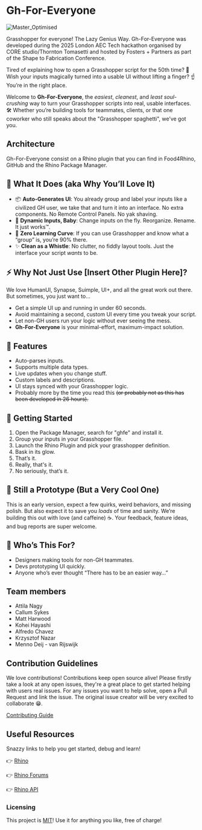 # Gh-For-Everyone

![Master_Optimised](https://github.com/user-attachments/assets/704d1b15-c814-44d9-bfe7-ba257354dff3)

Grasshopper for everyone! The Lazy Genius Way. Gh-For-Everyone was developed during the 2025 London AEC Tech hackathon organised by CORE studio/Thornton Tomasetti and hosted by Fosters + Partners as part of the Shape to Fabrication Conference.

Tired of explaining how to open a Grasshopper script for the 50th time? :cricket:
Wish your inputs magically turned into a usable UI without lifting a finger? :point_up:
You’re in the right place.

Welcome to **Gh-For-Everyone**, the *easiest*, *cleanest*, and *least soul-crushing* way to turn your Grasshopper scripts into real, usable interfaces. :hammer_and_wrench: Whether you’re building tools for teammates, clients, or that one coworker who still speaks about the "Grasshopper spaghetti", we’ve got you.

## Architecture
Gh-For-Everyone consist on a Rhino plugin that you can find in Food4Rhino, GitHub and the Rhino Package Manager.

## :dart: What It Does (aka Why You’ll Love It)
- :package: **Auto-Generates UI**: You already group and label your inputs like a civilized GH user, we take that and turn it into an interface. No extra components. No Remote Control Panels. No yak shaving.
- :arrows_counterclockwise: **Dynamic Inputs, Baby**: Change inputs on the fly. Reorganize. Rename. It just works™.
- :brain: **Zero Learning Curve**: If you can use Grasshopper and know what a “group” is, you’re 90% there.
- :sparkles: **Clean as a Whistle**: No clutter, no fiddly layout tools. Just the interface your script *wants* to be.

## :zap: Why Not Just Use [Insert Other Plugin Here]?
We love HumanUI, Synapse, Suimple, UI+, and all the great work out there. But sometimes, you just want to…

- Get a simple UI up and running in under 60 seconds.
- Avoid maintaining a second, custom UI every time you tweak your script.
- Let non-GH users run your logic without ever seeing the mess.
- **Gh-For-Everyone** is your minimal-effort, maximum-impact solution.

## :wrench: Features
- Auto-parses inputs.
- Supports multiple data types.
- Live updates when you change stuff.
- Custom labels and descriptions.
- UI stays synced with your Grasshopper logic.
- Probably more by the time you read this ~~(or probably not as this has been developed in 26 hours).~~

## :rocket: Getting Started
1. Open the Package Manager, search for "ghfe" and install it.
2. Group your inputs in your Grasshopper file.
3. Launch the Rhino Plugin and pick your grasshopper definition.
4. Bask in its glow.
5. That’s it.
6. Really, that's it.
7. No seriously, that’s it.

## :test_tube: Still a Prototype (But a Very Cool One)
This is an early version, expect a few quirks, weird behaviors, and missing polish. But also expect it to save you *loads* of time and sanity. We’re building this out with love (and caffeine) :coffee:. Your feedback, feature ideas, and bug reports are super welcome.

## :busts_in_silhouette: Who’s This For?
- Designers making tools for non-GH teammates.
- Devs prototyping UI quickly.
- Anyone who’s ever thought “There has to be an easier way…”

## Team members

- Attila Nagy
- Callum Sykes
- Matt Harwood
- Kohei Hayashi
- Alfredo Chavez
- Krzysztof Nazar
- Menno Deij - van Rijswijk

## Contribution Guidelines
We love contributions! Contributions keep open source alive! Please firstly take a look at any open issues, they're a great place to get started helping with users real issues.
For any issues you want to help solve, open a Pull Request and link the issue. The original issue creator will be very excited to collaborate :grin:.

[Contributing Guide](https://github.com/clicketyclackety/ghfe/blob/main/CONTRIBUTING.MD)

## Useful Resources
Snazzy links to help you get started, debug and learn!

👉 [Rhino](https://www.rhino3d.com/download/)

👉 [Rhino Forums](https://discourse.mcneel.com/)

👉 [Rhino API](https://developer.rhino3d.com/api/rhinocommon/?version=8.x)

### Licensing
This project is [MIT](https://www.tldrlegal.com/license/mit-license)! Use it for anything you like, free of charge!

